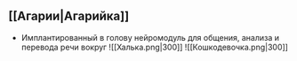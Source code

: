 [[Агарии|Агарийка]]
- 
- Имплантированный в голову нейромодуль для общения, анализа и перевода речи вокруг
![[Халька.png|300]] ![[Кошкодевочка.png|300]]
